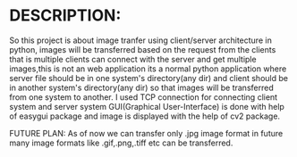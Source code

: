 # DESCRIPTION:
So this project is about image tranfer using client/server architecture in python,
images will be transferred based on the request from the clients that is 
multiple clients can connect with the server and get multiple images,this is not an web application
its a normal python application where server file should be in one system's 
directory(any dir) and client should be in another system's directory(any dir) so that images 
will be transferred from one system to another. I used TCP connection for 
connecting client system and server system GUI(Graphical User-Interface) is done with help of easygui package
and image is displayed with the help of cv2 package.


FUTURE PLAN:
As of now we can transfer only .jpg image format in future many image formats like .gif,.png,.tiff etc can be transferred.


